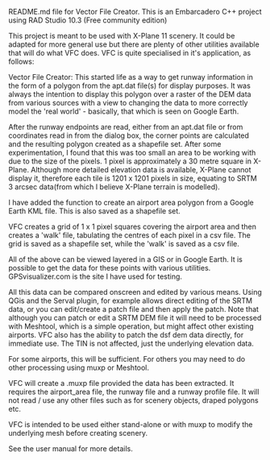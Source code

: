 README.md file for Vector File Creator.
This is an Embarcadero C++ project using RAD Studio 10.3 (Free community edition)

This project is meant to be used with X-Plane 11 scenery. It could be adapted for more general use but there are plenty of other 
utilities available that will do what VFC does. VFC is quite specialised in it's application, as follows:

Vector File Creator:
This started life as a way to get runway information in the form of a polygon from the apt.dat file(s) for display purposes.
It was always the intention to display this polygon over a raster of the DEM data from various sources with a view to changing 
the data to more correctly model the 'real world' - basically, that which is seen on Google Earth.

After the runway endpoints are read, either from an apt.dat file or from coordinates read in from the dialog box, the corner 
points are calculated and the resulting polygon created as a shapefile set.
After some experimentation, I found that  this was too small an area to be working with due to the size of the pixels. 1 pixel
is approximately a 30 metre square in X-Plane. Although more detailed elevation data is available, X-Plane cannot display it,
therefore each tile is 1201 x 1201 pixels in size, equating to SRTM 3 arcsec data(from which I believe X-Plane terrain is modelled).

I have added the function to create an airport area polygon from a Google Earth KML file. This is also saved as a shapefile set.
 
VFC creates a grid of 1 x 1 pixel squares covering the airport area and then creates a 'walk' file, tabulating the centres 
of each pixel in a csv file. The grid is saved as a shapefile set, while the 'walk' is saved as a csv file.

All of the above can be viewed layered in a GIS or in Google Earth. It is possible to get the data for these points with various
utilities. GPSvisualizer.com is the site I have used for testing.

All this data can be compared onscreen and edited by various means. Using QGis and the Serval plugin, for example allows
direct editing of the SRTM data, or you can edit/create a patch file and then apply the patch. Note that although you can patch
or edit a SRTM DEM file it will need to be processed with Meshtool, which is a simple operation, but might affect other 
existing airports.
VFC also has the ability to patch the dsf dem data directly, for immediate use. The TIN is not affected, just the underlying 
elevation data.

For some airports, this will be sufficient. For others you may need to do other processing using muxp or Meshtool.

VFC will create a .muxp file provided the data has been extracted. It requires the airport_area file, the runway file and a runway
profile file. It will not read / use any other files such as for scenery objects, draped polygons etc.

VFC is intended to be used either stand-alone or with muxp to modify the underlying mesh before creating scenery.

See the user manual for more details.
